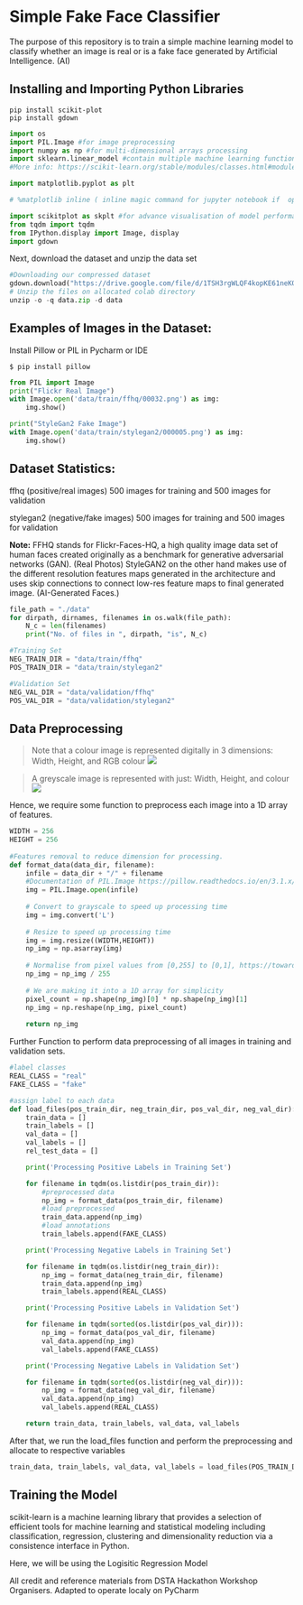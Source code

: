 # Simple Fake Face Classifier
The purpose of this repository is to train a simple machine learning model to classify
whether an image is real or is a fake face generated by Artificial Intelligence. (AI)

## Installing and Importing Python Libraries

```commandline
pip install scikit-plot
pip install gdown
```
```python
import os
import PIL.Image #for image preprocessing
import numpy as np #for multi-dimensional arrays processing
import sklearn.linear_model #contain multiple machine learning functions
#More info: https://scikit-learn.org/stable/modules/classes.html#module-sklearn.linear_model

import matplotlib.pyplot as plt

# %matplotlib inline ( inline magic command for jupyter notebook if  operating on google colab.)

import scikitplot as skplt #for advance visualisation of model performance
from tqdm import tqdm
from IPython.display import Image, display
import gdown

```

Next, download the dataset and unzip the data set

```python
#Downloading our compressed dataset
gdown.download("https://drive.google.com/file/d/1TSH3rgWLQF4kopKE61neK0oemdOzHNEv/view?usp=drive_link", output="data.zip", quiet=False, fuzzy=True)
# Unzip the files on allocated colab directory
unzip -o -q data.zip -d data
```

## Examples of Images in the Dataset:
Install Pillow or PIL in Pycharm or IDE
```commandline
$ pip install pillow
```
```python
from PIL import Image
print("Flickr Real Image")
with Image.open('data/train/ffhq/00032.png') as img:
    img.show()

print("StyleGan2 Fake Image")
with Image.open('data/train/stylegan2/000005.png') as img:
    img.show()
```



## Dataset Statistics:
ffhq (positive/real images) 500 images for training and 500 images for validation

stylegan2 (negative/fake images) 500 images for training and 500 images for validation

**Note:** FFHQ stands for Flickr-Faces-HQ, a high quality image data set of human faces created originally 
as a benchmark for generative adversarial networks (GAN). (Real Photos) StyleGAN2 on the other hand makes 
use of the different resolution features maps generated in the architecture and uses skip connections to 
connect low-res feature maps to final generated image. (AI-Generated Faces.)

```python
file_path = "./data"
for dirpath, dirnames, filenames in os.walk(file_path):
    N_c = len(filenames)
    print("No. of files in ", dirpath, "is", N_c)

#Training Set
NEG_TRAIN_DIR = "data/train/ffhq"
POS_TRAIN_DIR = "data/train/stylegan2"

#Validation Set
NEG_VAL_DIR = "data/validation/ffhq"
POS_VAL_DIR = "data/validation/stylegan2"
```


## Data Preprocessing
> Note that a colour image is represented digitally in 3 dimensions: Width, Height, and RGB colour 
![](https://cdn.analyticsvidhya.com/wp-content/uploads/2019/08/article-image-41.png)

> A greyscale image is represented with just: Width, Height, and colour
![](https://forum.processing.org/two/uploads/imageupload/023/F3L8WBKSI7XF.png)

Hence, we require some function to preprocess each image into a 1D array of features.


```python
WIDTH = 256
HEIGHT = 256
 
#Features removal to reduce dimension for processing.
def format_data(data_dir, filename):
    infile = data_dir + "/" + filename
    #Documentation of PIL.Image https://pillow.readthedocs.io/en/3.1.x/reference/Image.html#the-image-class
    img = PIL.Image.open(infile)
 
    # Convert to grayscale to speed up processing time
    img = img.convert('L')
 
    # Resize to speed up processing time
    img = img.resize((WIDTH,HEIGHT))
    np_img = np.asarray(img)
 
    # Normalise from pixel values from [0,255] to [0,1], https://towardsdatascience.com/understand-data-normalization-in-machine-learning-8ff3062101f0
    np_img = np_img / 255
 
    # We are making it into a 1D array for simplicity
    pixel_count = np.shape(np_img)[0] * np.shape(np_img)[1]
    np_img = np.reshape(np_img, pixel_count)    
 
    return np_img
```

Further Function to perform data preprocessing of all images in training and validation sets.

```python
#label classes
REAL_CLASS = "real"
FAKE_CLASS = "fake"

#assign label to each data
def load_files(pos_train_dir, neg_train_dir, pos_val_dir, neg_val_dir):
    train_data = []
    train_labels = []
    val_data = []
    val_labels = []
    rel_test_data = []

    print('Processing Positive Labels in Training Set')

    for filename in tqdm(os.listdir(pos_train_dir)):
        #preprocessed data
        np_img = format_data(pos_train_dir, filename)
        #load preprocessed
        train_data.append(np_img)
        #load annotations
        train_labels.append(FAKE_CLASS)

    print('Processing Negative Labels in Training Set')

    for filename in tqdm(os.listdir(neg_train_dir)):
        np_img = format_data(neg_train_dir, filename)
        train_data.append(np_img)
        train_labels.append(REAL_CLASS)

    print('Processing Positive Labels in Validation Set')

    for filename in tqdm(sorted(os.listdir(pos_val_dir))):
        np_img = format_data(pos_val_dir, filename)
        val_data.append(np_img)
        val_labels.append(FAKE_CLASS)

    print('Processing Negative Labels in Validation Set')

    for filename in tqdm(sorted(os.listdir(neg_val_dir))):
        np_img = format_data(neg_val_dir, filename)
        val_data.append(np_img)
        val_labels.append(REAL_CLASS)

    return train_data, train_labels, val_data, val_labels
```

After that, we run the load_files function and perform the preprocessing and allocate to respective variables

```python
train_data, train_labels, val_data, val_labels = load_files(POS_TRAIN_DIR, NEG_TRAIN_DIR, POS_VAL_DIR, NEG_VAL_DIR)
```



## Training the Model
scikit-learn is a machine learning library that provides a selection of efficient tools for machine learning and 
statistical modeling including classification, regression, clustering and dimensionality reduction via a consistence 
interface in Python.

Here, we will be using the Logisitic Regression Model






All credit and reference materials from DSTA Hackathon Workshop Organisers. Adapted to operate localy on PyCharm